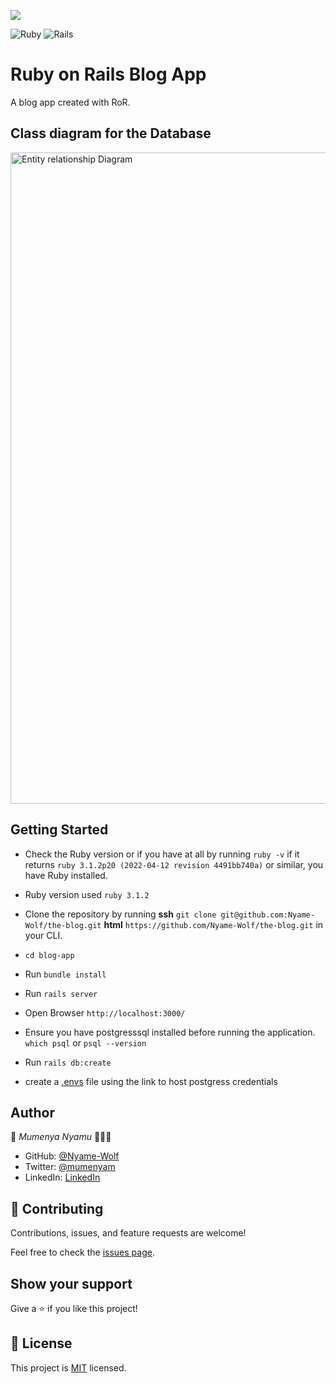 ![](https://img.shields.io/badge/Microverse-blueviolet)

![Ruby](https://img.shields.io/badge/ruby-%23CC342D.svg?style=for-the-badge&logo=ruby&logoColor=white) ![Rails](https://img.shields.io/badge/rails-%23CC0000.svg?style=for-the-badge&logo=ruby-on-rails&logoColor=white)
# Ruby on Rails Blog App
A blog app created with RoR.

## Class diagram for the Database
<img width="1042" alt="Entity relationship Diagram" src="https://user-images.githubusercontent.com/48546992/196545579-b77b7d31-f8e2-421d-9db4-9d705bec701b.png">



## Getting Started
- Check the Ruby version or if you have at all by running `ruby -v` if it returns  `ruby 3.1.2p20 (2022-04-12 revision 4491bb740a)` or similar, you have Ruby installed.

* Ruby version used `ruby 3.1.2`

- Clone the repository by running
**ssh** `git clone git@github.com:Nyame-Wolf/the-blog.git`
**html** `https://github.com/Nyame-Wolf/the-blog.git` in your CLI.
- `cd blog-app`
- Run `bundle install`
- Run `rails server`
- Open Browser `http://localhost:3000/`

- Ensure you have postgresssql installed before running the application. `which psql` or `psql --version`
- Run `rails db:create`
- create a [.envs](https://medium.com/geekculture/postgresql-rails-and-macos-16248ddcc8ba) file using the link to host postgress credentials 

## Author

👤 *Mumenya Nyamu* 🧑🏻‍💻
- GitHub: [@Nyame-Wolf](https://github.com/Nyame-Wolf)
- Twitter: [@mumenyam](https://twitter.com/Mumenyam)
- LinkedIn: [LinkedIn](https://www.linkedin.com/in/mumenya-nyamu-software-engineer/)

## 🤝 Contributing

Contributions, issues, and feature requests are welcome!

Feel free to check the [issues page](https://github.com/Nyame-Wolf/the-blog/issues).

## Show your support

Give a ⭐️ if you like this project!

## 📝 License

This project is [MIT](./MIT.md) licensed.





